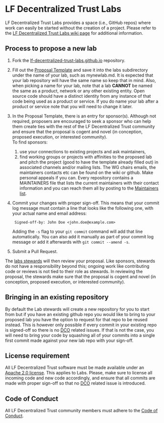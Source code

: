 # LF Decentralized Trust Labs

LF Decentralized Trust Labs provides a space (i.e., GitHub repos) where work can
easily be started without the creation of a project. Please refer to
the [LF Decentralized Trust Labs wiki page](https://wiki.hyperledger.org/display/labs)
for additional information.

## Process to propose a new lab

1. Fork the [lf-decentralized-trust-labs.github.io](https://github.com/lf-decentralized-trust-labs/lf-decentralized-trust-labs.github.io) repository.

2. Fill out the [Proposal Template](https://github.com/lf-decentralized-trust-labs/lf-decentralized-trust-labs.github.io/blob/master/proposal-template.md)
and save it into the labs subdirectory under the name of your lab,
such as mynewlab.md. It is expected that your lab repository will have
the same name so keep that in mind. Also, when picking a name for your lab, note that a lab **CANNOT** be named the same as a product, network or any other existing entity.  Open source code should have a distinct identity from any instance of that code being used as a product or service.  If you do name your lab after a product or service note that you will need to change it later.

3. In the Proposal Template, there is an entry for sponsor(s). Although not required, proposers are encouraged to seek a sponsor who can help them create ties with the rest of the LF Decentralized Trust community and ensure that the proposal is cogent and novel (in conception, proposed execution, or interested community).<br/>
To find sponsors:
   1. use your connections to existing projects and ask maintainers,
   2. find working groups or projects with affinities to the proposed lab and pitch the project (good to have the template already filled out) in associated channels and/or mailing lists. The WG chairs emails, the maintainers contacts etc can be found on the wiki or github. Make personal appeals if you can. Every repository contains a MAINTAINERS file that lists the current maintainers with their contact information and you can reach them all by posting to the [Maintainers list](https://lists.lfdecentralizedtrust.org/g/maintainers).

4. Commit your changes with proper sign-off. This means that your commit
log message must contain a line that looks like the following one,
with your actual name and email address:

        Signed-off-by: John Doe <john.doe@example.com>

   Adding the `-s` flag to your `git commit` command will add that line
automatically. You can also add it manually as part of your commit
log message or add it afterwards with `git commit --amend -s`.

5. Submit a Pull Request.

The [labs stewards](stewards) will then review your proposal. Like sponsors, stewards do not have a responsibility beyond this; ongoing work like contributing code or reviews is not tied to their role as stewards. In reviewing the proposal, the stewards make sure that the proposal is cogent and novel (in conception, proposed execution, or interested community).

## Bringing in an existing repository

By default the Lab stewards will create a new repository for you to
start from but if you have an existing github repo you would like to
bring to your proposed lab you have the option to request for that
repo to be reused instead. This is however only possible if every
commit in your existing repo is signed-off so there is no
[DCO](https://developercertificate.org/) related issues. If that is
not the case, you will need to bring your code by squashing all of
your commits into a single first commit made against your new lab
repo with your sign-off.

## License requirement

All LF Decentralized Trust software must be made available under an
[Apache 2.0 license](LICENSE).
This applies to Labs. Please, make sure to license all incoming code
and new code accordingly, and ensure that all commits are made with
proper sign-off so that no [DCO](https://developercertificate.org/)
related issue is introduced.

## Code of Conduct

All LF Decentralized Trust community members must adhere to the
[Code of Conduct](https://lf-decentralized-trust.github.io/governance/governing-documents/code-of-conduct.html#code-of-conduct).
